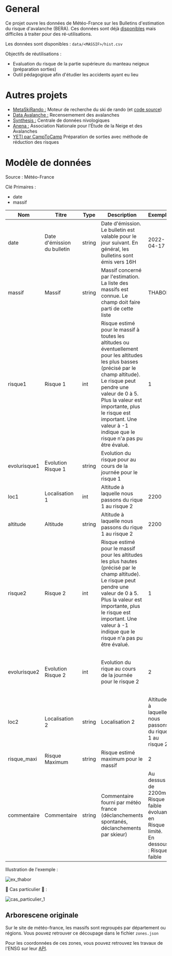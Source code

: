 # General

Ce projet ouvre les données de Météo-France sur les Bulletins d'estimation du risque d'avalanche (BERA).
Ces données sont déjà [disponibles](https://donneespubliques.meteofrance.fr/?fond=produit&id_produit=265&id_rubrique=50) mais difficiles à traiter pour des ré-utilisations.

Les données sont disponibles : `data/<MASSIF>/hist.csv`

Objectifs de réutilisations :
  - Evaluation du risque de la partie supérieure du manteau neigeux (préparation sorties)
  - Outil pédagogique afin d'étudier les accidents ayant eu lieu

# Autres projets
- [MetaSkiRando :](https://www.metaskirando.ovh/Nivo.php) Moteur de recherche du ski de rando (et [code source](https://github.com/c2corg/metaskirando))
- [Data Avalanche :](http://www.data-avalanche.org) Recensemement des avalanches
- [Synthesis :](http://www.data-avalanche.org/synthesis/) Centrale de données nivologiques
- [Anena :](https://www.anena.org/)  Association Nationale pour l’Étude de la Neige et des Avalanches
- [YETI par CampToCamp](https://www.camptocamp.org/yeti) Préparation de sorties avec méthode de réduction des risques

# Modèle de données
Source :
  Météo-France 
  
Clé Primaires :
- date
- massif

|Nom|Titre|Type|Description|Exemple|Propriétés|
|-|-|-|-|-|-|
|date|Date d'émission du bulletin|string|Date d'émission. Le bulletin est valable pour le jour suivant. En général, les bulletins sont émis vers 16H|2022-04-17|Valeur obligatoire|
|massif|Massif|string|Massif concerné par l'estimation. La liste des massifs est connue. Le champ doit faire parti de cette liste|THABOR|Valeur obligatoire|
|risque1|Risque 1|int|Risque estimé pour le massif à toutes les altitudes ou éventuellement pour les altitudes les plus basses (précisé par le champ altitude). Le risque peut pendre une valeur de 0 à 5. Plus la valeur est importante, plus le risque est important. Une valeur à -1 indique que le risque n'a pas pu être évalué. |1|Valeur obligatoire|
|evolurisque1| Evolution Risque 1|string|Evolution du risque pour  au cours de la journée pour le risque 1||Valeur optionnelle|
|loc1|Localisation 1|int|Altitude à laquelle nous passons du rique 1 au risque 2|2200 |
|altitude|Altitude|string|Altitude à laquelle nous passons du rique 1 au risque 2|2200|Valeur optionnelle|
|risque2|Risque 2|int| Risque estimé pour le massif pour les altitudes les plus hautes (précisé par le champ altitude). Le risque peut pendre une valeur de 0 à 5. Plus la valeur est importante, plus le risque est important. Une valeur à -1 indique que le risque n'a pas pu être évalué.|1|Valeur optionnelle (sauf si le champ altitude n'est pas vide)|
|evolurisque2|Evolution Risque 2|int| Evolution du rique au cours de la journée pour le risque 2 |2|Valeur optionnelle (sauf si le champ altitude n'est pas vide)|
|loc2|Localisation 2|string|Localisation 2| Altitude à laquelle nous passons du rique 1 au risque 2 | Valeur optionnelle (sauf si le champ altitude n'est pas vide)|
|risque_maxi|Risque Maximum|string|Risque estimé maximum pour le massif| 2 | Valeur obligatoire|
|commentaire|Commentaire|string|Commentaire fourni par météo france (déclanchements spontanés, déclanchements par skieur)| Au dessus de 2200m : Risque faible évoluant en Risque limité. En dessous : Risque faible | Valeur optionnelle|

Illustration de l'exemple :

![ex_thabor](https://user-images.githubusercontent.com/14170613/169779005-bae4fa10-16ad-4457-895b-7dbff6494dbe.png)


🔴 Cas particulier 🔴 :

![cas_particulier_1](https://user-images.githubusercontent.com/14170613/169779307-1ec4ae30-6036-4a2c-8b2a-81bcfdc4e608.png)

## Arborescene originale

Sur le site de météo-france, les massifs sont regroupés par département ou régions. Vous pouvez retrouver ce découpage dans le fichier `zones.json`

Pour les coordonnées de ces zones, vous pouvez retrouvez les travaux de l'ENSG sur leur [API](https://api.ensg.eu/zonesbra).

